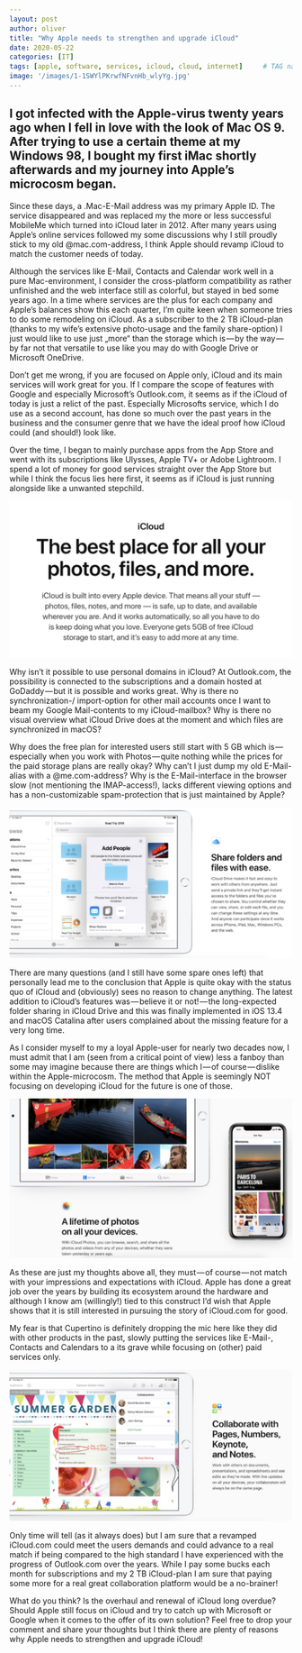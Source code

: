 ```yaml
---
layout: post
author: oliver
title: "Why Apple needs to strengthen and upgrade iCloud"
date: 2020-05-22
categories: [IT]
tags: [apple, software, services, icloud, cloud, internet]     # TAG names should always be lowercase
image: '/images/1-1SWYlPKrwfNFvnHb_wlyYg.jpg'
---
```


## I got infected with the Apple-virus twenty years ago when I fell in love with the look of Mac OS 9. After trying to use a certain theme at my Windows 98, I bought my first iMac shortly afterwards and my journey into Apple’s microcosm began.

Since these days, a .Mac-E-Mail address was my primary Apple ID. The service disappeared and was replaced my the more or less successful MobileMe which turned into iCloud later in 2012. After many years using Apple’s online services followed my some discussions why I still proudly stick to my old @mac.com-address, I think Apple should revamp iCloud to match the customer needs of today.

Although the services like E-Mail, Contacts and Calendar work well in a pure Mac-environment, I consider the cross-platform compatibility as rather unfinished and the web interface still as colorful, but stayed in bed some years ago. In a time where services are the plus for each company and Apple’s balances show this each quarter, I’m quite keen when someone tries to do some remodeling on iCloud. As a subscriber to the 2 TB iCloud-plan (thanks to my wife’s extensive photo-usage and the family share-option) I just would like to use just „more“ than the storage which is — by the way — by far not that versatile to use like you may do with Google Drive or Microsoft OneDrive.

Don’t get me wrong, if you are focused on Apple only, iCloud and its main services will work great for you. If I compare the scope of features with Google and especially Microsoft’s Outlook.com, it seems as if the iCloud of today is just a relict of the past. Especially Microsofts service, which I do use as a second account, has done so much over the past years in the business and the consumer genre that we have the ideal proof how iCloud could (and should!) look like.

Over the time, I began to mainly purchase apps from the App Store and went with its subscriptions like Ulysses, Apple TV+ or Adobe Lightroom. I spend a lot of money for good services straight over the App Store but while I think the focus lies here first, it seems as if iCloud is just running alongside like a unwanted stepchild.

![](../images/1-DliA5jVjL5oZGvAquXBMDA.jpg)

Why isn’t it possible to use personal domains in iCloud? At Outlook.com, the possibility is connected to the subscriptions and a domain hosted at GoDaddy — but it is possible and works great. Why is there no synchronization-/ import-option for other mail accounts once I want to beam my Google Mail-contents to my iCloud-mailbox? Why is there no visual overview what iCloud Drive does at the moment and which files are synchronized in macOS?

Why does the free plan for interested users still start with 5 GB which is — especially when you work with Photos — quite nothing while the prices for the paid storage plans are really okay? Why can’t I just dump my old E-Mail-alias with a @me.com-address? Why is the E-Mail-interface in the browser slow (not mentioning the IMAP-access!), lacks different viewing options and has a non-customizable spam-protection that is just maintained by Apple?

![](../images/1-Latb2oDI38_DCNKEVS7QHA.jpg)

There are many questions (and I still have some spare ones left) that personally lead me to the conclusion that Apple is quite okay with the status quo of iCloud and (obviously) sees no reason to change anything. The latest addition to iCloud’s features was — believe it or not! — the long-expected folder sharing in iCloud Drive and this was finally implemented in iOS 13.4 and macOS Catalina after users complained about the missing feature for a very long time.

As I consider myself to my a loyal Apple-user for nearly two decades now, I must admit that I am (seen from a critical point of view) less a fanboy than some may imagine because there are things which I — of course — dislike within the Apple-microcosm. The method that Apple is seemingly NOT focusing on developing iCloud for the future is one of those.

![](../images/1-L490Ry3iC-5d1RFrsKK67g.jpg)

As these are just my thoughts above all, they must — of course — not match with your impressions and expectations with iCloud. Apple has done a great job over the years by building its ecosystem around the hardware and although I know am (willingly!) tied to this construct I’d wish that Apple shows that it is still interested in pursuing the story of iCloud.com for good.

My fear is that Cupertino is definitely dropping the mic here like they did with other products in the past, slowly putting the services like E-Mail-, Contacts and Calendars to a its grave while focusing on (other) paid services only.

![](../images/1-YK3ifhhyGHnVN52ehU20cg.jpg)

Only time will tell (as it always does) but I am sure that a revamped iCloud.com could meet the users demands and could advance to a real match if being compared to the high standard I have experienced with the progress of Outlook.com over the years. While I pay some bucks each month for subscriptions and my 2 TB iCloud-plan I am sure that paying some more for a real great collaboration platform would be a no-brainer!

What do you think? Is the overhaul and renewal of iCloud long overdue? Should Apple still focus on iCloud and try to catch up with Microsoft or Google when it comes to the offer of its own solution? Feel free to drop your comment and share your thoughts but I think there are plenty of reasons why Apple needs to strengthen and upgrade iCloud!